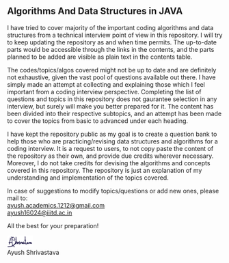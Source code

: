 ## Algorithms And Data Structures in JAVA

I have tried to cover majority of the important coding algorithms and data structures from a technical interview point of view in this repository. I will try to keep updating the repository as and when time permits. The up-to-date parts would be accessible through the links in the contents, and the parts planned to be added are visible as plain text in the contents table.

The codes/topics/algos covered might not be up to date and are definitely not exhaustive, given the vast pool of questions available out there. I have simply made an attempt at collecting and explaining those which I feel important from a coding interview perspective. Completing the list of questions and topics in this repository does not gaurantee selection in any interview, but surely will make you better prepared for it. The content has been divided into their respective subtopics, and an attempt has been made to cover the topics from basic to advanced under each heading. 

I have kept the repository public as my goal is to create a question bank to help those who are practicing/revising data structures and algorithms for a coding interview. It is a request to users, to not copy paste the content of the repository as their own, and provide due credits wherever necessary. Moreover, I do not take credits for devising the algorithms and concepts covered in this repository. The repository is just an explanation of my understanding and implementation of the topics covered.

In case of suggestions to modify topics/questions or add new ones, please mail to:<br>
ayush.academics.1212@gmail.com<br>
ayush16024@iiitd.ac.in

All the best for your preparation!

<img src="/Signature/Sign.png" width="12%"><br>
Ayush Shrivastava
